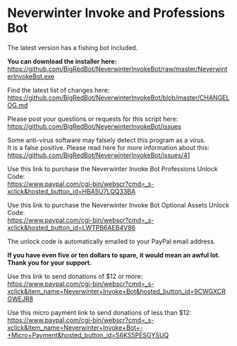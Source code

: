 # Neverwinter Invoke and Professions Bot

The latest version has a fishing bot included.

**You can download the installer here:**  
https://github.com/BigRedBot/NeverwinterInvokeBot/raw/master/NeverwinterInvokeBot.exe

Find the latest list of changes here:  
https://github.com/BigRedBot/NeverwinterInvokeBot/blob/master/CHANGELOG.md

Please post your questions or requests for this script here:  
https://github.com/BigRedBot/NeverwinterInvokeBot/issues


Some anti-virus software may falsely detect this program as a virus.  
It is a false positive. Please read here for more information about this:  
https://github.com/BigRedBot/NeverwinterInvokeBot/issues/41


Use this link to purchase the Neverwinter Invoke Bot Professions Unlock Code:  
https://www.paypal.com/cgi-bin/webscr?cmd=_s-xclick&hosted_button_id=HBA5U7LQQ33BA

Use this link to purchase the Neverwinter Invoke Bot Optional Assets Unlock Code:  
https://www.paypal.com/cgi-bin/webscr?cmd=_s-xclick&hosted_button_id=LWTPB6AEB4V86

The unlock code is automatically emailed to your PayPal email address.


**If you have even five or ten dollars to spare, it would mean an awful lot. Thank you for your support.**

Use this link to send donations of $12 or more:  
https://www.paypal.com/cgi-bin/webscr?cmd=_s-xclick&item_name=Neverwinter+Invoke+Bot&hosted_button_id=9CWGXCRGWEJR8

Use this micro payment link to send donations of less than $12:  
https://www.paypal.com/cgi-bin/webscr?cmd=_s-xclick&item_name=Neverwinter+Invoke+Bot+-+Micro+Payment&hosted_button_id=S6KS5PESGYSUQ
